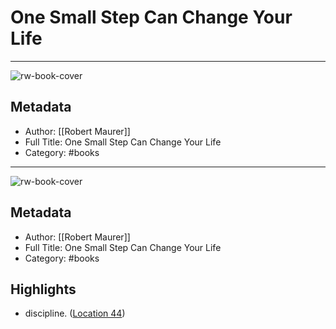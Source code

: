 # One Small Step Can Change Your Life

---
![rw-book-cover](https://images-na.ssl-images-amazon.com/images/I/51gYm33r-XL._SL200_.jpg)

## Metadata
- Author: [[Robert Maurer]]
- Full Title: One Small Step Can Change Your Life
- Category: #books
---
![rw-book-cover](https://images-na.ssl-images-amazon.com/images/I/51gYm33r-XL._SL200_.jpg)

## Metadata
- Author: [[Robert Maurer]]
- Full Title: One Small Step Can Change Your Life
- Category: #books

## Highlights
- discipline. ([Location 44](https://readwise.io/to_kindle?action=open&asin=B00GU2RHCG&location=44))
